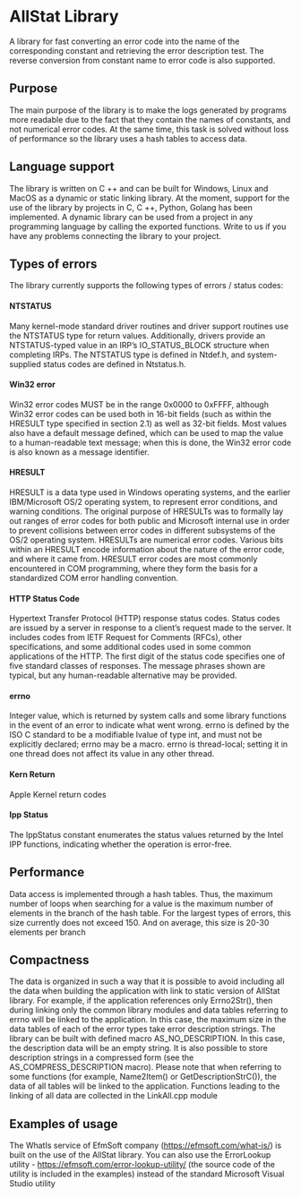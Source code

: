 # AllStat Library
A library for fast converting an error code into the name of the corresponding constant and retrieving the error description test. The reverse conversion from constant name to error code is also supported.

## Purpose
The main purpose of the library is to make the logs generated by programs more readable due to the fact that they contain the names of constants, and not numerical error codes. At the same time, this task is solved without loss of performance so the library uses a hash tables to access data.

## Language support
The library is written on C ++ and can be built for Windows, Linux and MacOS as a dynamic or static linking library. At the moment, support for the use of the library by projects in C, C ++, Python, Golang has been implemented. A dynamic library can be used from a project in any programming language by calling the exported functions. Write to us if you have any problems connecting the library to your project.

## Types of errors
The library currently supports the following types of errors / status codes:

#### NTSTATUS
Many kernel-mode standard driver routines and driver support routines use the NTSTATUS type for return values.        Additionally, drivers provide an NTSTATUS-typed value in an IRP’s IO_STATUS_BLOCK structure when completing IRPs. The NTSTATUS type is defined in Ntdef.h, and system-supplied status codes are defined in Ntstatus.h.

#### Win32 error	
Win32 error codes MUST be in the range 0x0000 to 0xFFFF, although Win32 error codes can be used both in 16-bit fields (such as within the HRESULT type specified in section 2.1) as well as 32-bit fields. Most values also have a default message defined, which can be used to map the value to a human-readable text message; when this is done, the Win32 error code is also known as a message identifier.

#### HRESULT
HRESULT is a data type used in Windows operating systems, and the earlier IBM/Microsoft OS/2 operating system, to represent error conditions, and warning conditions. The original purpose of HRESULTs was to formally lay out ranges of error codes for both public and Microsoft internal use in order to prevent collisions between error codes in different subsystems of the OS/2 operating system. HRESULTs are numerical error codes. Various bits within an HRESULT encode information about the nature of the error code, and where it came from.
HRESULT error codes are most commonly encountered in COM programming, where they form the basis for a standardized COM error handling convention.

#### HTTP Status Code
Hypertext Transfer Protocol (HTTP) response status codes. Status codes are issued by a server in response to a client’s request made to the server. It includes codes from IETF Request for Comments (RFCs), other specifications, and some additional codes used in some common applications of the HTTP. The first digit of the status code specifies one of five standard classes of responses. The message phrases shown are typical, but any human-readable alternative may be provided.

#### errno
Integer value, which is returned by system calls and some library functions in the event of an error to indicate what went wrong. errno is defined by the ISO C standard to be a modifiable lvalue of type int, and must not be explicitly declared; errno may be a macro. errno is thread-local; setting it in one thread does not affect its value in any other thread.

#### Kern Return
Apple Kernel return codes

#### Ipp Status
The IppStatus constant enumerates the status values returned by the Intel IPP functions, indicating
whether the operation is error-free.

## Performance
Data access is implemented through a hash tables. Thus, the maximum number of loops when searching for a value is the maximum number of elements in the branch of the hash table. For the largest types of errors, this size currently does not exceed 150. And on average, this size is 20-30 elements per branch

## Compactness
The data is organized in such a way that it is possible to avoid including all the data when building the application with link to static version of AllStat library. For example, if the application references only Errno2Str(), then during linking only the common library modules and data tables referring to errno will be linked to the application. In this case, the maximum size in the data tables of each of the error types take error description strings. The library can be built with defined macro AS_NO_DESCRIPTION. In this case, the description data will be an empty string. It is also possible to store description strings in a compressed form (see the AS_COMPRESS_DESCRIPTION macro).
Please note that when referring to some functions (for example, Name2Item() or GetDescriptionStrC()), the data of all tables will be linked to the application. Functions leading to the linking of all data are collected in the LinkAll.cpp module

## Examples of usage
The WhatIs service of EfmSoft company (https://efmsoft.com/what-is/) is built on the use of the AllStat library. You can also use the ErrorLookup utility - https://efmsoft.com/error-lookup-utility/ (the source code of the utility is included in the examples) instead of the standard Microsoft Visual Studio utility
